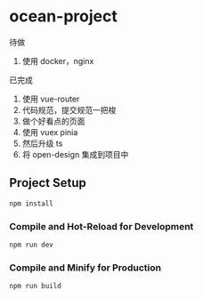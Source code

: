 # ocean-project

待做

1. 使用 docker，nginx

已完成

1. 使用 vue-router
2. 代码规范，提交规范一把梭
3. 做个好看点的页面
4. 使用 vuex pinia
5. 然后升级 ts
6. 将 open-design 集成到项目中

## Project Setup

```sh
npm install
```

### Compile and Hot-Reload for Development

```sh
npm run dev
```

### Compile and Minify for Production

```sh
npm run build
```
